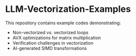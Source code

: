 # LLM-Vectorization-Examples
This repository contains example codes demonstrating:
- Non-vectorized vs. vectorized loops
- AVX optimizations for matrix multiplication
- Verification challenges in vectorization
- AI-generated SIMD transformations
